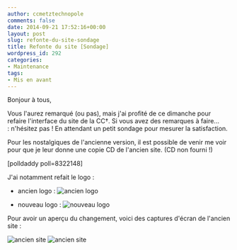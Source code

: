 ```yaml
---
author: ccmetztechnopole
comments: false
date: 2014-09-21 17:52:16+00:00
layout: post
slug: refonte-du-site-sondage
title: Refonte du site [Sondage]
wordpress_id: 292
categories:
- Maintenance
tags:
- Mis en avant
---
```


Bonjour à tous,

Vous l'aurez remarqué (ou pas), mais j'ai profité de ce dimanche pour refaire l'interface du site de la CC†. Si vous avez des remarques à faire... : n'hésitez pas ! En attendant un petit sondage pour mesurer la satisfaction.

Pour les nostalgiques de l'ancienne version, il est possible de venir me voir pour que je leur donne une copie CD de l'ancien site. (CD non fourni !)

[polldaddy poll=8322148]

J'ai notamment refait le logo :



	
  * ancien logo : <img alt="ancien logo" src="{{ site.baseurl }}/img/wp/cropped-logometz.png" style="max-height: 3cm;" />

	
  * nouveau logo : <img alt="nouveau logo" src="{{ site.baseurl }}/img/wp/cropped-path6479.png" style="max-height: 3cm;" />


Pour avoir un aperçu du changement, voici des captures d'écran de l'ancien site :

<img src="{{ site.baseurl }}/img/wp/ancien1.png" class="intense" alt="ancien site" />

<img src="{{ site.baseurl }}/img/wp/ancien2.png" class="intense" alt="ancien site" />

